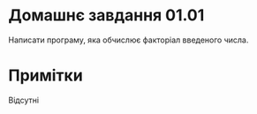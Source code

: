 ﻿# Домашнє завдання 01.01

Написати програму, яка обчислює факторіал введеного числа.

# Примітки

Відсутні